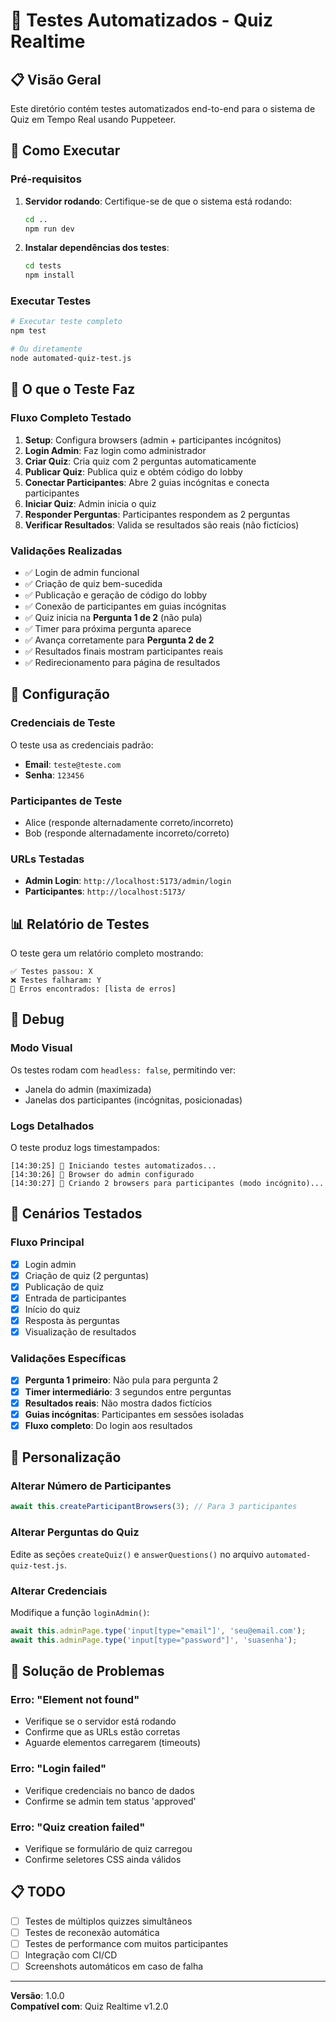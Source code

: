# 🧪 Testes Automatizados - Quiz Realtime

## 📋 Visão Geral

Este diretório contém testes automatizados end-to-end para o sistema de Quiz em Tempo Real usando Puppeteer.

## 🚀 Como Executar

### Pré-requisitos

1. **Servidor rodando**: Certifique-se de que o sistema está rodando:
   ```bash
   cd ..
   npm run dev
   ```

2. **Instalar dependências dos testes**:
   ```bash
   cd tests
   npm install
   ```

### Executar Testes

```bash
# Executar teste completo
npm test

# Ou diretamente
node automated-quiz-test.js
```

## 🎯 O que o Teste Faz

### Fluxo Completo Testado

1. **Setup**: Configura browsers (admin + participantes incógnitos)
2. **Login Admin**: Faz login como administrador
3. **Criar Quiz**: Cria quiz com 2 perguntas automaticamente
4. **Publicar Quiz**: Publica quiz e obtém código do lobby
5. **Conectar Participantes**: Abre 2 guias incógnitas e conecta participantes
6. **Iniciar Quiz**: Admin inicia o quiz
7. **Responder Perguntas**: Participantes respondem as 2 perguntas
8. **Verificar Resultados**: Valida se resultados são reais (não fictícios)

### Validações Realizadas

- ✅ Login de admin funcional
- ✅ Criação de quiz bem-sucedida
- ✅ Publicação e geração de código do lobby
- ✅ Conexão de participantes em guias incógnitas
- ✅ Quiz inicia na **Pergunta 1 de 2** (não pula)
- ✅ Timer para próxima pergunta aparece
- ✅ Avança corretamente para **Pergunta 2 de 2**
- ✅ Resultados finais mostram participantes reais
- ✅ Redirecionamento para página de resultados

## 🔧 Configuração

### Credenciais de Teste

O teste usa as credenciais padrão:
- **Email**: `teste@teste.com`
- **Senha**: `123456`

### Participantes de Teste

- Alice (responde alternadamente correto/incorreto)
- Bob (responde alternadamente incorreto/correto)

### URLs Testadas

- **Admin Login**: `http://localhost:5173/admin/login`
- **Participantes**: `http://localhost:5173/`

## 📊 Relatório de Testes

O teste gera um relatório completo mostrando:

```
✅ Testes passou: X
❌ Testes falharam: Y
🚨 Erros encontrados: [lista de erros]
```

## 🐛 Debug

### Modo Visual

Os testes rodam com `headless: false`, permitindo ver:
- Janela do admin (maximizada)
- Janelas dos participantes (incógnitas, posicionadas)

### Logs Detalhados

O teste produz logs timestampados:
```
[14:30:25] 🚀 Iniciando testes automatizados...
[14:30:26] 👤 Browser do admin configurado
[14:30:27] 👥 Criando 2 browsers para participantes (modo incógnito)...
```

## 🔄 Cenários Testados

### Fluxo Principal
- [x] Login admin
- [x] Criação de quiz (2 perguntas)
- [x] Publicação de quiz
- [x] Entrada de participantes
- [x] Início do quiz
- [x] Resposta às perguntas
- [x] Visualização de resultados

### Validações Específicas
- [x] **Pergunta 1 primeiro**: Não pula para pergunta 2
- [x] **Timer intermediário**: 3 segundos entre perguntas
- [x] **Resultados reais**: Não mostra dados fictícios
- [x] **Guias incógnitas**: Participantes em sessões isoladas
- [x] **Fluxo completo**: Do login aos resultados

## 📝 Personalização

### Alterar Número de Participantes

```javascript
await this.createParticipantBrowsers(3); // Para 3 participantes
```

### Alterar Perguntas do Quiz

Edite as seções `createQuiz()` e `answerQuestions()` no arquivo `automated-quiz-test.js`.

### Alterar Credenciais

Modifique a função `loginAdmin()`:

```javascript
await this.adminPage.type('input[type="email"]', 'seu@email.com');
await this.adminPage.type('input[type="password"]', 'suasenha');
```

## 🚨 Solução de Problemas

### Erro: "Element not found"
- Verifique se o servidor está rodando
- Confirme que as URLs estão corretas
- Aguarde elementos carregarem (timeouts)

### Erro: "Login failed"
- Verifique credenciais no banco de dados
- Confirme se admin tem status 'approved'

### Erro: "Quiz creation failed"
- Verifique se formulário de quiz carregou
- Confirme seletores CSS ainda válidos

## 📋 TODO

- [ ] Testes de múltiplos quizzes simultâneos
- [ ] Testes de reconexão automática
- [ ] Testes de performance com muitos participantes
- [ ] Integração com CI/CD
- [ ] Screenshots automáticos em caso de falha

---

**Versão**: 1.0.0  
**Compatível com**: Quiz Realtime v1.2.0
